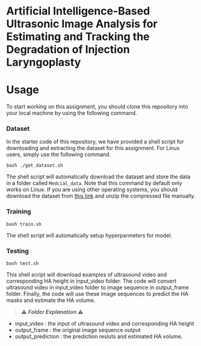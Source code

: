# Artificial Intelligence-Based Ultrasonic Image Analysis for Estimating and Tracking the Degradation of Injection Laryngoplasty
# Usage
To start working on this assignment, you should clone this repository into your local machine by using the following command.

### Dataset
In the starter code of this repository, we have provided a shell script for downloading and extracting the dataset for this assignment. For Linux users, simply use the following command.
    
    bash ./get_dataset.sh
The shell script will automatically download the dataset and store the data in a folder called `Medcial_data`. Note that this command by default only works on Linux. If you are using other operating systems, you should download the dataset from [this link](https://drive.google.com/file/d/1c4nEjrUISeSl7LEf9VUmkpKwvdx3fnuj/view?usp=sharing) and unzip the compressed file manually.

### Training

    bash train.sh
The shell script will automatically setup hyperparmeters for model.
### Testing

    bash test.sh
This shell script will download examples of ultrasound video and corresponding HA height in input_video folder. The code will convert ultrasound video in input_video folder to image sequence in output_frame folder. Finally, the code will use these image sequences to predict the HA masks and estimate the HA volume.

> ⚠️ ***Folder Explanation*** ⚠️  
* input_video : the input of ultrasound video and corresponding HA height
* output_frame : the original image sequence output
* output_prediction : the prediction resluts and estimated HA volume.
